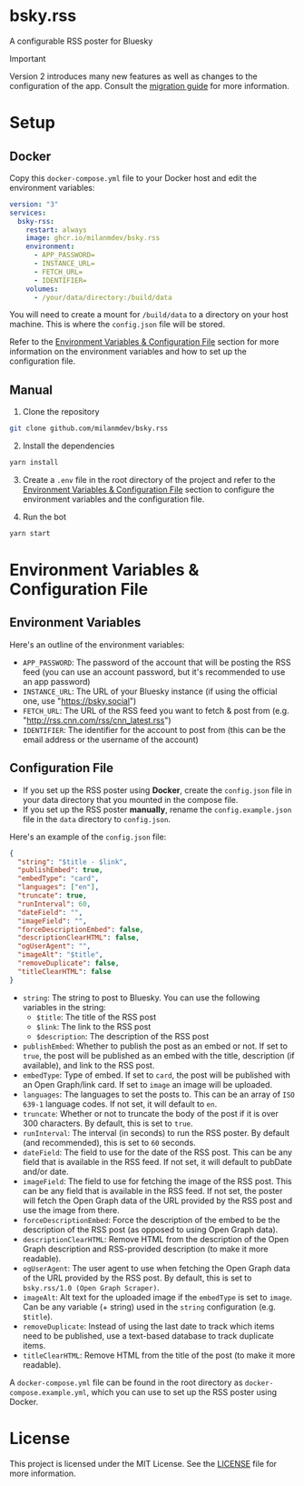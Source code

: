 # bsky.rss

A configurable RSS poster for Bluesky

> [!IMPORTANT]  
> Version 2 introduces many new features as well as changes to the configuration of the app. Consult the [migration guide](documentation/v1-to-v2.md) for more information.

# Setup

## Docker

Copy this `docker-compose.yml` file to your Docker host and edit the environment variables:

```yml
version: "3"
services:
  bsky-rss:
    restart: always
    image: ghcr.io/milanmdev/bsky.rss
    environment:
      - APP_PASSWORD=
      - INSTANCE_URL=
      - FETCH_URL=
      - IDENTIFIER=
    volumes:
      - /your/data/directory:/build/data
```

You will need to create a mount for `/build/data` to a directory on your host machine. This is where the `config.json` file will be stored.

Refer to the [Environment Variables & Configuration File](#environment-variables--configuration-file) section for more information on the environment variables and how to set up the configuration file.

## Manual

1. Clone the repository

```bash
git clone github.com/milanmdev/bsky.rss
```

2. Install the dependencies

```bash
yarn install
```

3. Create a `.env` file in the root directory of the project and refer to the [Environment Variables & Configuration File](#environment-variables--configuration-file) section to configure the environment variables and the configuration file.

4. Run the bot

```bash
yarn start
```

# Environment Variables & Configuration File

## Environment Variables

Here's an outline of the environment variables:

- `APP_PASSWORD`: The password of the account that will be posting the RSS feed (you can use an account password, but it's recommended to use an app password)
- `INSTANCE_URL`: The URL of your Bluesky instance (if using the official one, use "https://bsky.social")
- `FETCH_URL`: The URL of the RSS feed you want to fetch & post from (e.g. "http://rss.cnn.com/rss/cnn_latest.rss")
- `IDENTIFIER`: The identifier for the account to post from (this can be the email address or the username of the account)

## Configuration File

- If you set up the RSS poster using **Docker**, create the `config.json` file in your data directory that you mounted in the compose file.
- If you set up the RSS poster **manually**, rename the `config.example.json` file in the `data` directory to `config.json`.

Here's an example of the `config.json` file:

```json
{
  "string": "$title - $link",
  "publishEmbed": true,
  "embedType": "card",
  "languages": ["en"],
  "truncate": true,
  "runInterval": 60,
  "dateField": "",
  "imageField": "",
  "forceDescriptionEmbed": false,
  "descriptionClearHTML": false,
  "ogUserAgent": "",
  "imageAlt": "$title",
  "removeDuplicate": false,
  "titleClearHTML": false
}
```

- `string`: The string to post to Bluesky. You can use the following variables in the string:
  - `$title`: The title of the RSS post
  - `$link`: The link to the RSS post
  - `$description`: The description of the RSS post
- `publishEmbed`: Whether to publish the post as an embed or not. If set to `true`, the post will be published as an embed with the title, description (if available), and link to the RSS post.
- `embedType`: Type of embed. If set to `card`, the post will be published with an Open Graph/link card. If set to `image` an image will be uploaded.
- `languages`: The languages to set the posts to. This can be an array of `ISO 639-1` language codes. If not set, it will default to `en`.
- `truncate`: Whether or not to truncate the body of the post if it is over 300 characters. By default, this is set to `true`.
- `runInterval`: The interval (in seconds) to run the RSS poster. By default (and recommended), this is set to `60` seconds.
- `dateField`: The field to use for the date of the RSS post. This can be any field that is available in the RSS feed. If not set, it will default to pubDate and/or date.
- `imageField`: The field to use for fetching the image of the RSS post. This can be any field that is available in the RSS feed. If not set, the poster will fetch the Open Graph data of the URL provided by the RSS post and use the image from there.
- `forceDescriptionEmbed`: Force the description of the embed to be the description of the RSS post (as opposed to using Open Graph data).
- `descriptionClearHTML`: Remove HTML from the description of the Open Graph description and RSS-provided description (to make it more readable).
- `ogUserAgent`: The user agent to use when fetching the Open Graph data of the URL provided by the RSS post. By default, this is set to `bsky.rss/1.0 (Open Graph Scraper)`.
- `imageAlt`: Alt text for the uploaded image if the `embedType` is set to `image`. Can be any variable (+ string) used in the `string` configuration (e.g. `$title`).
- `removeDuplicate`: Instead of using the last date to track which items need to be published, use a text-based database to track duplicate items.
- `titleClearHTML`: Remove HTML from the title of the post (to make it more readable).

A `docker-compose.yml` file can be found in the root directory as `docker-compose.example.yml`, which you can use to set up the RSS poster using Docker.

# License

This project is licensed under the MIT License. See the [LICENSE](LICENSE) file for more information.
